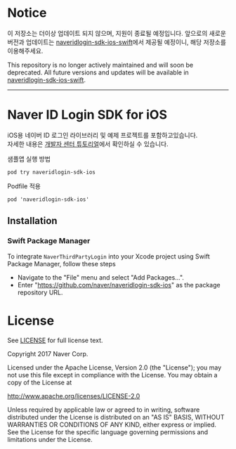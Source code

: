 # Notice
이 저장소는 더이상 업데이트 되지 않으며, 지원이 종료될 예정입니다.
앞으로의 새로운 버전과 업데이트는 [naveridlogin-sdk-ios-swift](https://github.com/naver/naveridlogin-sdk-ios-swift)에서 제공될 예정이니, 해당 저장소를 이용해주세요.

This repository is no longer actively maintained and will soon be deprecated.
All future versions and updates will be available in [naveridlogin-sdk-ios-swift](https://github.com/naver/naveridlogin-sdk-ios-swift).

---
# Naver ID Login SDK for iOS
iOS용 네이버 ID 로그인 라이브러리 및 예제 프로젝트를 포함하고있습니다.<br>
자세한 내용은 [개발자 센터 튜토리얼](https://developers.naver.com/docs/login/ios/)에서 확인하실 수 있습니다.


샘플앱 실행 방법
```
pod try naveridlogin-sdk-ios
```

Podfile 적용
```
pod 'naveridlogin-sdk-ios'
```

## Installation

### Swift Package Manager

To integrate `NaverThirdPartyLogin` into your Xcode project using Swift Package Manager, follow these steps

- Navigate to the "File" menu and select "Add Packages...".
- Enter "https://github.com/naver/naveridlogin-sdk-ios" as the package repository URL.


# License
See [LICENSE](LICENSE) for full license text.

Copyright 2017 Naver Corp.

Licensed under the Apache License, Version 2.0 (the "License"); you may not use this file except in compliance with the License. You may obtain a copy of the License at

http://www.apache.org/licenses/LICENSE-2.0

Unless required by applicable law or agreed to in writing, software distributed under the License is distributed on an "AS IS" BASIS, WITHOUT WARRANTIES OR CONDITIONS OF ANY KIND, either express or implied. See the License for the specific language governing permissions and limitations under the License.
